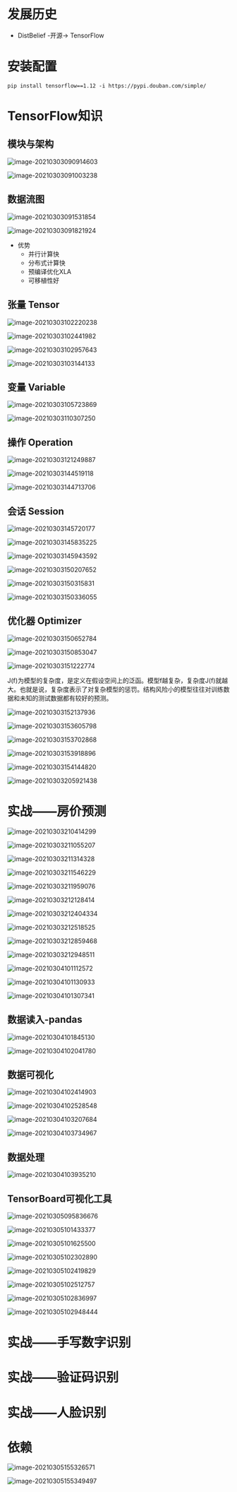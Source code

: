 # 发展历史

- DistBelief -开源-> TensorFlow

# 安装配置

``` 
pip install tensorflow==1.12 -i https://pypi.douban.com/simple/
```

# TensorFlow知识

## 模块与架构

![image-20210303090914603](image-20210303090914603.png)

![image-20210303091003238](image-20210303091003238.png)

## 数据流图

![image-20210303091531854](image-20210303091531854.png)

![image-20210303091821924](image-20210303091821924.png)

- 优势
  - 并行计算快
  - 分布式计算快
  - 预编译优化XLA
  - 可移植性好

## 张量 Tensor

![image-20210303102220238](image-20210303102220238.png)

![image-20210303102441982](image-20210303102441982.png)

![image-20210303102957643](image-20210303102957643.png)

![image-20210303103144133](image-20210303103144133.png)

## 变量 Variable

![image-20210303105723869](image-20210303105723869.png)

![image-20210303110307250](image-20210303110307250.png)

## 操作 Operation

![image-20210303121249887](image-20210303121249887.png)

![image-20210303144519118](image-20210303144519118.png)

![image-20210303144713706](image-20210303144713706.png)

## 会话 Session

![image-20210303145720177](image-20210303145720177.png)

![image-20210303145835225](image-20210303145835225.png)

![image-20210303145943592](image-20210303145943592.png)

![image-20210303150207652](image-20210303150207652.png)

![image-20210303150315831](image-20210303150315831.png)

![image-20210303150336055](image-20210303150336055.png)

## 优化器 Optimizer

![image-20210303150652784](image-20210303150652784.png)

![image-20210303150853047](image-20210303150853047.png)

![image-20210303151222774](image-20210303151222774.png)

J(f)为模型的复杂度，是定义在假设空间上的泛函。模型f越复杂，复杂度J(f)就越大。也就是说，复杂度表示了对复杂模型的惩罚。结构风险小的模型往往对训练数据和未知的测试数据都有较好的预测。

![image-20210303152137936](image-20210303152137936.png)

![image-20210303153605798](image-20210303153605798.png)

![image-20210303153702868](image-20210303153702868.png)

![image-20210303153918896](image-20210303153918896.png)

![image-20210303154144820](image-20210303154144820.png)

![image-20210303205921438](image-20210303205921438.png)

# 实战——房价预测

![image-20210303210414299](image-20210303210414299.png)

![image-20210303211055207](image-20210303211055207.png)

![image-20210303211314328](image-20210303211314328.png)

![image-20210303211546229](image-20210303211546229.png)

![image-20210303211959076](image-20210303211959076.png)

![image-20210303212128414](image-20210303212128414.png)

![image-20210303212404334](image-20210303212404334.png)

![image-20210303212518525](image-20210303212518525.png)

![image-20210303212859468](image-20210303212859468.png)

![image-20210303212948511](image-20210303212948511.png)

![image-20210304101112572](image-20210304101112572.png)

![image-20210304101130933](image-20210304101130933.png)

![image-20210304101307341](image-20210304101307341.png)

## 数据读入-pandas

![image-20210304101845130](image-20210304101845130.png)

![image-20210304102041780](image-20210304102041780.png)

## 数据可视化

![image-20210304102414903](image-20210304102414903.png)

![image-20210304102528548](image-20210304102528548.png)

![image-20210304103207684](image-20210304103207684.png)

![image-20210304103734967](image-20210304103734967.png)

## 数据处理

![image-20210304103935210](image-20210304103935210.png)

## TensorBoard可视化工具

![image-20210305095836676](image-20210305095836676.png)

![image-20210305101433377](image-20210305101433377.png)

![image-20210305101625500](image-20210305101625500.png)

![image-20210305102302890](image-20210305102302890.png)

![image-20210305102419829](image-20210305102419829.png)

![image-20210305102512757](image-20210305102512757.png)

![image-20210305102836997](image-20210305102836997.png)

![image-20210305102948444](image-20210305102948444.png)

# 实战——手写数字识别

# 实战——验证码识别

# 实战——人脸识别

# 依赖

![image-20210305155326571](image-20210305155326571.png)

![image-20210305155349497](image-20210305155349497.png)